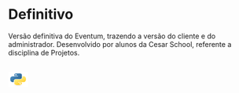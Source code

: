 # Definitivo
Versão definitiva do Eventum, trazendo a versão do cliente e do administrador.
Desenvolvido por alunos da Cesar School, referente a disciplina de Projetos.
<div style="display: inline_block"><br>
  <img align="center" alt="Python" height="30" width="40" src="https://raw.githubusercontent.com/devicons/devicon/master/icons/python/python-original.svg">
</div>

